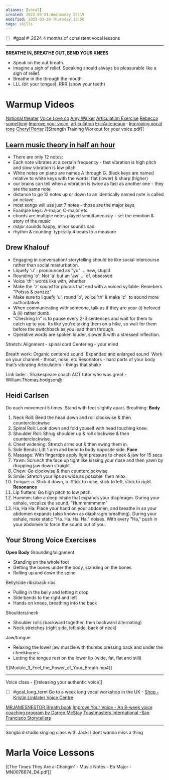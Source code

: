 ```yaml
---
aliases: [vocal]
created: 2022-09-21-Wednesday 22:19
modified: 2023-03-30-Thursday 15:56
tags: skills
---
```

- [ ] #goal #_2024 4 months of consistent vocal lessons
---

**BREATHE IN, BREATHE OUT, BEND YOUR KNEES**

- Speak on the out breath.
- Imagine a sigh of relief. Speaking should always be pleasurable like a sigh of relief.
- Breathe in the through the mouth
- LLL (bit your tongue), RRR (show your teeth)

# Warmup Videos

[National theater](https://www.youtube.com/watch?v=Tc-_hoG4nec&list=RDCMUCUDq1XzCY0NIOYVJvEMQjqw&start_radio=1&t=58)
[Voice Love co](https://www.youtube.com/watch?v=tW08injjI1M)
[Amy Walker](https://www.youtube.com/watch?v=auqxLQiT_iE)
[Articulation Exercise](https://www.youtube.com/watch?v=8sQoYa8TptI)
[Rebecca something](https://www.youtube.com/watch?v=vPsqy9Hbs_w)
[Improve your voice](https://www.youtube.com/watch?v=3Qjr9nWh5cU), [articulation](https://www.youtube.com/watch?v=qWP0vFTKx4Q&list=RDCMUCS7kHEzoKbWgUEG3g1-vAeg&index=4)
[EricArceneaux](https://www.youtube.com/watch?v=Q5hS7eukUbQ&t=584s) : [Improving vocal tone](https://www.youtube.com/watch?v=NMFH6Ob801I&t=104s)
[Cheryl Porter](https://www.youtube.com/watch?v=N50kF0FE3hM&list=RDQ5hS7eukUbQ&index=25)
[[Strength Training Workout for your voice.pdf]]

## [Learn music theory in half an hour](https://www.youtube.com/watch?v=rgaTLrZGlk0&t=175s)
- There are only 12 notes: 
- Each note vibrates at a certain frequency - fast vibration is high pitch and slow vibration is low pitch
- White notes on piano are names A through G. Black keys are named relative to white keys with the words: flat (lower) & sharp (higher)
- our brains can tell when a vibration is twice as fast as another one - they are the same note
- distance to go 12 notes up or down to an identically named note is called an octave
- most songs will use just 7 notes - those are the major keys
- Example keys: A-major, C-major etc
- chords are multiple notes played simultaneously - set the emotion & story of the music
- major sounds happy, minor sounds sad
- rhythm & counting: typically 4 beats to a measure

## Drew Khalouf
- Engaging in conversation/ storytelling should be like social intercourse rather than social masturbation.  
- Liquefy 'u' : pronounced as "yu" ... new, stupid
- Rounding 'o': Not 'a' but an 'aw' ... of, obsessed
- Voice 'th': words like with, whether
- Make the 'z' sound for plurals that end with a voiced syllable: Remebers "Potsss & panzzz"
- Make sure to liquefy 'u', round 'o', voice 'th' & make 'z'  to sound more authoritative.
- When communicating with someone, talk as if they are your (i) beloved & (ii) rather dumb.
- "Checking In" is to pause every 2-3 sentences and wait for them to catch up to you. Its like you're taking them on a hike, so wait for them before the switchback as you lead them through.
- Operative words are spoken louder, slower & with a stressed inflection.

Stretch:
Alignment - spinal cord
Centering - your mind

Breath work:
Organic centered sound 
Expanded and enlarged sound 
Work on your channel - throat, nose, etc
Resonators - hard parts of your body that’s vibrating
Articulators - things that shake

Link lader : Shakespeare coach
ACT tutor who was great - William.Thomas.hodgson@
## Heidi Carlsen

Do each movement 5 times. Stand with feet slightly apart.
Breathing:
**Body**

1. Neck Roll: Bend the head down and roll clockwise & then counterclockwise
2. Spinal Roll: Look down and fold youself with head touching knee.
3. Shoulder Roll: Shrug shoulder up & roll clockwise & then counterclockwise.
4. Chest widening: Stretch arms out & then swing them in.
5. Side Bends: Lift 1 arm and bend to body opposite side.
**Face**
6. Massage: With fingertips apply light pressure to cheek & jaw for 15 secs
7. Yawn: Scrunch the face up tight like kissing your nose and then yawn by dropping jaw down straight.
8. Chew: Go clockwise & then counterclockwise.
9. Smile: Stretch your lips as wide as possible, then relax.
10. Tongue: a. Stick it down, b. Stick to nose, stick to left, stick to right.
**Resonance**
11. Lip flutters: Go high pitch to low pitch.
12. Hummm: take a deep inhale that expands your diaphragm. During your exhale, vocalize the sound, "Hummmmmmm"
13. Ha, Ha Ha: Place your hand on your abdomen, and breathe in so your abdomen expands (also known as diaphragm breathing). During your exhale, make static "Ha. Ha. Ha. Ha." noises. With every "Ha," push in your abdomen to force the sound out of you.

## Your Strong Voice Exercises

**Open Body**
Grounding/alignment

- Standing on the whole foot
- Getting the bones under the body, standing on the bones
- Rolling up and down the spine

Belly/side ribs/back ribs

- Pulling in the belly and letting it drop
- Side bends to the right and left
- Hands on knees, breathing into the back

Shoulders/neck

- Shoulder rolls (backward together, then backward alternating)
- Neck stretches (right side, left side, back of neck)

Jaw/tongue

- Relaxing the lower jaw muscle with thumbs pressing back and under the cheekbones
- Letting the tongue rest on the lower lip (wide, fat, flat and still)

![[Module_3_Feel_the_Power_of_Your_Breath.mp4]]

---

Voice class - [[releasing your authentic voice]]

- [ ] #goal_long_term Go to a week long vocal workshop in the UK - [Shop - Kristin Linklater Voice Centre](https://shop.linklatervoice.com/shop/)

[MRJAMESNESTOR Breath book](https://www.mrjamesnestor.com/breath)
[Improve Your Voice - An 8-week voice coaching program by Darren McStay](https://vocabilities.teachable.com/p/improve-your-voice)
[Toastmasters International -San Francisco Storytellers](https://www.toastmasters.org/Find-a-Club/01378531-san-francisco-storytellers)

---

Songbird studio singing class with Jack: I dont wanna miss a thing

# Marla Voice Lessons
[[The Times They Are a-Changin' - Music Notes - Eb Major - MN0076674_D4.pdf]]
